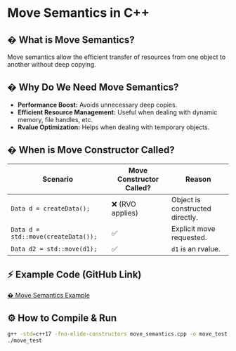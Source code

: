 # Move Semantics in C++

## � What is Move Semantics?
Move semantics allow the efficient transfer of resources from one object to another without deep copying.

## � Why Do We Need Move Semantics?
- **Performance Boost:** Avoids unnecessary deep copies.
- **Efficient Resource Management:** Useful when dealing with dynamic memory, file handles, etc.
- **Rvalue Optimization:** Helps when dealing with temporary objects.

## � When is Move Constructor Called?
| Scenario | Move Constructor Called? | Reason |
|----------|----------------|---------|
| `Data d = createData();` | ❌ (RVO applies) | Object is constructed directly. |
| `Data d = std::move(createData());` | ✅ | Explicit move requested. |
| `Data d2 = std::move(d1);` | ✅ | `d1` is an rvalue. |

## ⚡ Example Code (GitHub Link)
[� Move Semantics Example](https://github.com/digambarpatil1/dev-experiments/blob/main/CPP/move_semantics.cpp)


## ⚙️ How to Compile & Run
```sh
g++ -std=c++17 -fno-elide-constructors move_semantics.cpp -o move_test
./move_test


